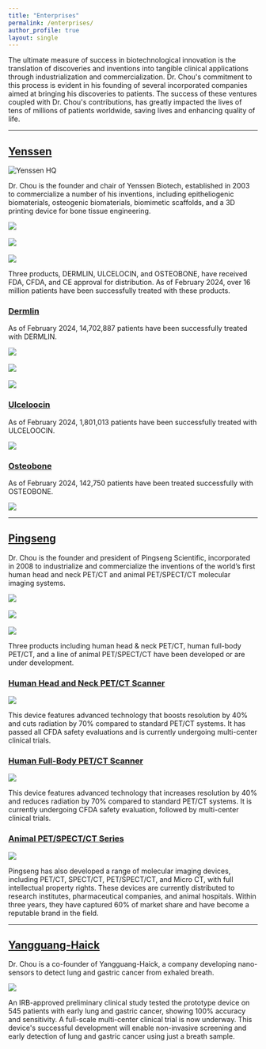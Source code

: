 ```yaml
---
title: "Enterprises"
permalink: /enterprises/
author_profile: true
layout: single
---
```


The ultimate measure of success in biotechnological innovation is the translation of discoveries and inventions into tangible clinical applications through industrialization and commercialization. Dr. Chou's commitment to this process is evident in his founding of several incorporated companies aimed at bringing his discoveries to patients. The success of these ventures coupled with Dr. Chou's contributions, has greatly impacted the lives of tens of millions of patients worldwide, saving lives and enhancing quality of life.

<hr />

## [Yenssen](https://www.yenssenbiotech.com/aboutus.html)

<img title="Yenssen HQ" alt="Yenssen HQ" src="/files/enterprises/image001.png">

Dr. Chou is the founder and chair of Yenssen Biotech, established in 2003 to commercialize a number of his inventions, including epitheliogenic biomaterials, osteogenic biomaterials, biomimetic scaffolds, and a 3D printing device for bone tissue engineering.


<img src="/files/enterprises/yenssen/yenssen-lab.png">
<br><br>
<img src="/files/enterprises/yenssen/yenssen-warehouse.png">
<br><br>
<img src="/files/enterprises/yenssen/yenssen-products.png">

Three products, DERMLIN, ULCELOCIN, and OSTEOBONE, have received FDA, CFDA, and CE approval for distribution. As of February 2024, over 16 million patients have been successfully treated with these products.

### [Dermlin](/inventions#epitheliogenic-biomaterials)

As of February 2024, 14,702,887 patients have been successfully treated with DERMLIN.

<img src="/files/enterprises/image002.jpg">
<br><br>
<img src="/files/enterprises/yenssen/dermlin/dermlin2.png">
<br><br>
<img src="/files/enterprises/yenssen/dermlin/dermlin3.png">

### [Ulceloocin](/inventions#oral-ulcer-healing)

As of February 2024, 1,801,013 patients have been successfully treated with ULCELOOCIN.

<img src="/files/enterprises/yenssen/ulceloocin/ulceloocin2.png">

### [Osteobone](/inventions#3d-scaffolds)

As of February 2024, 142,750 patients have been treated successfully with OSTEOBONE.

<img src="/files/enterprises/image004.jpg">

<hr />

## [Pingseng](https://www.pingseng.com/en/about/)

Dr. Chou is the founder and president of Pingseng Scientific, incorporated in 2008 to industrialize and commercialize the inventions of the world’s first human head and neck PET/CT and animal PET/SPECT/CT molecular imaging systems.

<img src="/files/enterprises/pingseng/pingseng-office.jpg">
<br><br>
<img src="/files/enterprises/pingseng/pingseng-sign.jpg">
<br><br>
<img src="/files/enterprises/pingseng/pingseng-supernova.jpg">


Three products including human head & neck PET/CT, human full-body PET/CT, and a line of animal PET/SPECT/CT have been developed or are under development.

### [Human Head and Neck PET/CT Scanner](/inventions#pet-ct-scanners)

<img src="/files/enterprises/image006.jpg">

This device features advanced technology that boosts resolution by 40% and cuts radiation by 70% compared to standard PET/CT systems. It has passed all CFDA safety evaluations and is currently undergoing multi-center clinical trials.

### [Human Full-Body PET/CT Scanner](/inventions#pet-ct-scanners)

<img src="/files/enterprises/image007.jpg">

This device features advanced technology that increases resolution by 40% and reduces radiation by 70% compared to standard PET/CT systems. It is currently undergoing CFDA safety evaluation, followed by multi-center clinical trials.

### [Animal PET/SPECT/CT Series](/inventions#pet-ct-scanners)

<img src="/files/enterprises/image008.jpg">

Pingseng has also developed a range of molecular imaging devices, including PET/CT, SPECT/CT, PET/SPECT/CT, and Micro CT, with full intellectual property rights. These devices are currently distributed to research institutes, pharmaceutical companies, and animal hospitals. Within three years, they have captured 60% of market share and have become a reputable brand in the field.

<hr />

## [Yangguang-Haick](/inventions#nanosensors)

Dr. Chou is a co-founder of Yangguang-Haick, a company developing nano-sensors to detect lung and gastric cancer from exhaled breath.

<img src="/files/enterprises/image009.jpg">

An IRB-approved preliminary clinical study tested the prototype device on 545 patients with early lung and gastric cancer, showing 100% accuracy and sensitivity. A full-scale multi-center clinical trial is now underway. This device's successful development will enable non-invasive screening and early detection of lung and gastric cancer using just a breath sample.